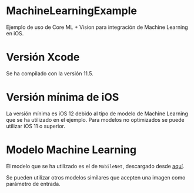 # MachineLearningExample
Ejemplo de uso de Core ML + Vision para integración de Machine Learning en iOS.

# Versión Xcode
Se ha compilado con la versión 11.5.

# Versión mínima de iOS
La versión mínima es iOS 12 debido al tipo de modelo de Machine Learning que se ha utilizado en el ejemplo. Para modelos no optimizados se puede utilizar iOS 11 o superior.

# Modelo Machine Learning
El modelo que se ha utilizado es el de `MobileNet`, descargado desde [aquí](https://developer.apple.com/machine-learning/models/).

Se pueden utilizar otros modelos similares que acepten una imagen como parámetro de entrada.